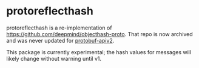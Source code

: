 # protoreflecthash

protoreflecthash is a re-implementation of
<https://github.com/deepmind/objecthash-proto>.  That repo is now archived and
was never updated for [protobuf-apiv2](https://go.dev/blog/protobuf-apiv2).

This package is currently experimental; the hash values for messages will likely
change without warning until v1.
